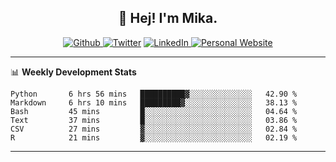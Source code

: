 <h2 align="center">👋 Hej! I'm Mika.</h2>
<p align="center">
  <a 
    href="https://github.com/jonas-mika" 
    target="_blank">
    <img 
      alt="Github" 
      src="https://img.shields.io/badge/GitHub-%2312100E.svg?&style=for-the-badge&logo=Github&logoColor=white"
    />
  </a> 
  <a href="https://www.instagram.com/mikasenghaas/" target="_blank"><img alt="Twitter" src="https://img.shields.io/badge/instagram-%231DA1F2.svg?&style=for-the-badge&logo=instagram&logoColor=white&color=red" /></a> 
  <a 
    href="https://www.linkedin.com/in/jonas-mika-senghaas/" 
    target="_blank">
    <img 
      alt="LinkedIn" 
      src="https://img.shields.io/badge/linkedin-%230077B5.svg?&style=for-the-badge&logo=linkedin&logoColor=white" 
    />
  </a> 
  <a 
    href="http://jonas-mika.de/" 
    target="_blank">
    <img 
      alt="Personal Website" 
      src="https://img.shields.io/endpoint?url=https%3A%2F%2Fjonas-mika.herokuapp.com%2Fbadge&color=grey&labelColor=grey" 
    />
  </a> 
</p>

-------

📊 **Weekly Development Stats**
<!--START_SECTION:waka-->

```text
Python       6 hrs 56 mins   ██████████▓░░░░░░░░░░░░░░   42.90 %
Markdown     6 hrs 10 mins   █████████▓░░░░░░░░░░░░░░░   38.13 %
Bash         45 mins         █░░░░░░░░░░░░░░░░░░░░░░░░   04.64 %
Text         37 mins         █░░░░░░░░░░░░░░░░░░░░░░░░   03.86 %
CSV          27 mins         ▓░░░░░░░░░░░░░░░░░░░░░░░░   02.84 %
R            21 mins         ▓░░░░░░░░░░░░░░░░░░░░░░░░   02.19 %
```

<!--END_SECTION:waka-->

-------

